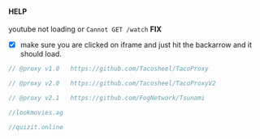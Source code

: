 #### HELP
youtube not loading or `Cannot GET /watch` 
**FIX**
- [x] make sure you are clicked on iframe and just hit the backarrow and it should load.



```js
// @proxy v1.0   https://github.com/Tacosheel/TacoProxy

// @proxy v2.0   https://github.com/Tacosheel/TacoProxyV2

// @proxy v2.1   https://github.com/FogNetwork/Tsunami

//lookmovies.ag

//quizit.online

